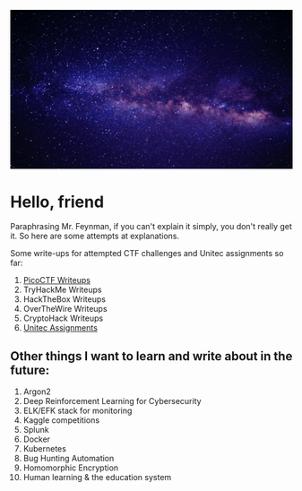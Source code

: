 ![](https://github.com/Lona44/write-ups/blob/main/welcome.gif)

# Hello, friend
Paraphrasing Mr. Feynman, if you can't explain it simply, you don't really get it. So here are some attempts at explanations.

Some write-ups for attempted CTF challenges and Unitec assignments so far:
  1. [PicoCTF Writeups](https://github.com/Lona44/write-ups/tree/main/PicoCTF)
  2. TryHackMe Writeups
  3. HackTheBox Writeups
  4. OverTheWire Writeups
  5. CryptoHack Writeups
  6. [Unitec Assignments](https://github.com/Lona44/write-ups/tree/main/Unitec%20Assignments)




## Other things I want to learn and write about in the future:
  1. Argon2
  2. Deep Reinforcement Learning for Cybersecurity
  3. ELK/EFK stack for monitoring
  4. Kaggle competitions
  5. Splunk
  6. Docker
  7. Kubernetes
  8. Bug Hunting Automation
  9. Homomorphic Encryption
  10. Human learning & the education system

